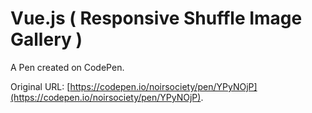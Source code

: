 # Vue.js ( Responsive Shuffle Image Gallery )

A Pen created on CodePen.

Original URL: [https://codepen.io/noirsociety/pen/YPyNOjP](https://codepen.io/noirsociety/pen/YPyNOjP).

